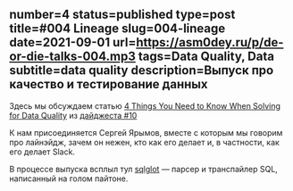 number=4
status=published
type=post
title=#004 Lineage
slug=004-lineage
date=2021-09-01
url=https://asm0dey.ru/p/de-or-die-talks-004.mp3
tags=Data Quality, Data
subtitle=data quality
description=Выпуск про качество и тестирование данных
---

Здесь мы обсуждаем статью [4 Things You Need to Know When Solving for Data Quality](https://slack.engineering/data-lineage-at-slack/) из [дайджеста #10](https://digest.deordie.org/10_Slack_time/)

К нам присоединяется Сергей Ярымов, вместе с которым мы говорим про лайнэйдж, зачем он нежен, кто как его делает и, в частности, как его делает Slack.

В процессе выпуска всплыл тул [sqlglot](https://github.com/tobymao/sqlglot) — парсер и транспайлер SQL, написанный на голом пайтоне.

